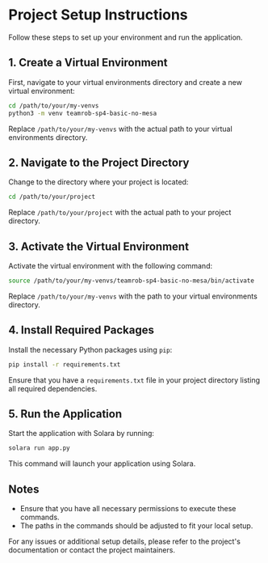# Project Setup Instructions

Follow these steps to set up your environment and run the application.

## 1. Create a Virtual Environment

First, navigate to your virtual environments directory and create a new virtual environment:

```bash
cd /path/to/your/my-venvs
python3 -m venv teamrob-sp4-basic-no-mesa
```

Replace `/path/to/your/my-venvs` with the actual path to your virtual environments directory.

## 2. Navigate to the Project Directory

Change to the directory where your project is located:

```bash
cd /path/to/your/project
```

Replace `/path/to/your/project` with the actual path to your project directory.

## 3. Activate the Virtual Environment

Activate the virtual environment with the following command:

```bash
source /path/to/your/my-venvs/teamrob-sp4-basic-no-mesa/bin/activate
```

Replace `/path/to/your/my-venvs` with the path to your virtual environments directory.

## 4. Install Required Packages

Install the necessary Python packages using `pip`:

```bash
pip install -r requirements.txt
```

Ensure that you have a `requirements.txt` file in your project directory listing all required dependencies.

## 5. Run the Application

Start the application with Solara by running:

```bash
solara run app.py
```

This command will launch your application using Solara.

## Notes

- Ensure that you have all necessary permissions to execute these commands.
- The paths in the commands should be adjusted to fit your local setup.

For any issues or additional setup details, please refer to the project's documentation or contact the project maintainers.
